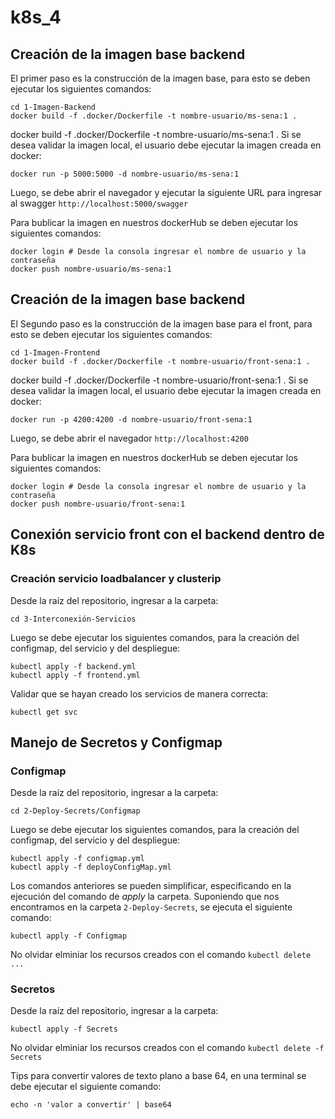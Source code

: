 # k8s_4

## Creación de la imagen base backend

El primer paso es la construcción de la imagen base, para esto se deben ejecutar los siguientes comandos:

```
cd 1-Imagen-Backend
docker build -f .docker/Dockerfile -t nombre-usuario/ms-sena:1 .
```
docker build -f .docker/Dockerfile -t nombre-usuario/ms-sena:1 .
Si se desea validar la imagen local, el usuario debe ejecutar la imagen creada en docker:

```
docker run -p 5000:5000 -d nombre-usuario/ms-sena:1
```

Luego, se debe abrir el navegador y ejecutar la siguiente URL para ingresar al swagger `http://localhost:5000/swagger`

Para bublicar la imagen en nuestros dockerHub se deben ejecutar los siguientes comandos:

```
docker login # Desde la consola ingresar el nombre de usuario y la contraseña
docker push nombre-usuario/ms-sena:1
```
## Creación de la imagen base backend

El Segundo paso es la construcción de la imagen base para el front, para esto se deben ejecutar los siguientes comandos:

```
cd 1-Imagen-Frontend
docker build -f .docker/Dockerfile -t nombre-usuario/front-sena:1 .
```
docker build -f .docker/Dockerfile -t nombre-usuario/front-sena:1 .
Si se desea validar la imagen local, el usuario debe ejecutar la imagen creada en docker:

```
docker run -p 4200:4200 -d nombre-usuario/front-sena:1
```

Luego, se debe abrir el navegador  `http://localhost:4200`

Para bublicar la imagen en nuestros dockerHub se deben ejecutar los siguientes comandos:

```
docker login # Desde la consola ingresar el nombre de usuario y la contraseña
docker push nombre-usuario/front-sena:1
```


##  Conexión servicio front con el backend dentro de K8s

### Creación servicio loadbalancer y clusterip


Desde la raíz del repositorio, ingresar a la carpeta:

```
cd 3-Interconexión-Servicios
```
Luego se debe ejecutar los siguientes comandos, para la creación del configmap, del servicio y del despliegue:

```
kubectl apply -f backend.yml
kubectl apply -f frontend.yml
```
Validar que se hayan creado los servicios de manera correcta:


```
kubectl get svc
```

## Manejo de Secretos y Configmap

### Configmap

Desde la raíz del repositorio, ingresar a la carpeta:

```
cd 2-Deploy-Secrets/Configmap
```

Luego se debe ejecutar los siguientes comandos, para la creación del configmap, del servicio y del despliegue:

```
kubectl apply -f configmap.yml
kubectl apply -f deployConfigMap.yml
```

Los comandos anteriores se pueden simplificar, especificando en la ejecución del comando de *apply* la carpeta. Suponiendo que nos encontramos en la carpeta `2-Deploy-Secrets`, se ejecuta el siguiente comando:

```
kubectl apply -f Configmap
```

No olvidar elminiar los recursos creados con el comando `kubectl delete ...`


### Secretos

Desde la raíz del repositorio, ingresar a la carpeta:


```
kubectl apply -f Secrets
```

No olvidar elminiar los recursos creados con el comando `kubectl delete -f Secrets`


Tips para convertir valores de texto plano a base 64, en una terminal se debe ejecutar el siguiente comando:

```
echo -n 'valor a convertir' | base64
```
